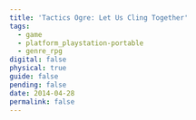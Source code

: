 ```yaml
---
title: 'Tactics Ogre: Let Us Cling Together'
tags:
  - game
  - platform_playstation-portable
  - genre_rpg
digital: false
physical: true
guide: false
pending: false
date: 2014-04-28
permalink: false
---
```

